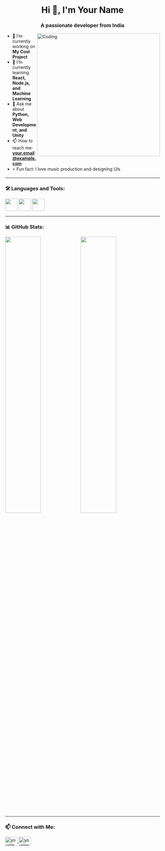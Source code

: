<h1 align="center">Hi 👋, I'm Your Name</h1>
<h3 align="center">A passionate developer from India</h3>

<img align="right" alt="Coding" width="400" src="https://media.giphy.com/media/ZVik7pBtu9dNS/giphy.gif" />

- 🔭 I’m currently working on **My Cool Project**
- 🌱 I’m currently learning **React, Node.js, and Machine Learning**
- 💬 Ask me about **Python, Web Development, and Unity**
- 📫 How to reach me: **your.email@example.com**
- ⚡ Fun fact: I love music production and designing UIs

---

### 🛠️ Languages and Tools:
<p align="left">
  <img src="https://cdn.jsdelivr.net/gh/devicons/devicon/icons/python/python-original.svg" width="40" />
  <img src="https://cdn.jsdelivr.net/gh/devicons/devicon/icons/javascript/javascript-original.svg" width="40" />
  <img src="https://cdn.jsdelivr.net/gh/devicons/devicon/icons/react/react-original.svg" width="40" />
  <!-- Add more icons as needed -->
</p>

---

### 📊 GitHub Stats:
<p align="left">
  <img src="https://github-readme-stats.vercel.app/api?username=yourusername&show_icons=true&theme=radical" width="48%" />
  <img src="https://github-readme-streak-stats.herokuapp.com/?user=yourusername&theme=radical" width="48%" />
</p>

---

### 📫 Connect with Me:
<p align="left">
  <a href="https://linkedin.com/in/yourlinkedin" target="blank">
    <img align="center" src="https://cdn.jsdelivr.net/npm/simple-icons@v3/icons/linkedin.svg" alt="yourlinkedin" height="30" width="40" />
  </a>
  <a href="https://instagram.com/yourinsta" target="blank">
    <img align="center" src="https://cdn.jsdelivr.net/npm/simple-icons@v3/icons/instagram.svg" alt="yourinsta" height="30" width="40" />
  </a>
</p>
